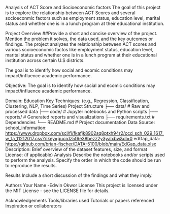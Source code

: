Analysis of ACT Score and Socioeconomic factors
The goal of this project is to explore the relationship between ACT Scores and several socioeconmic factors such as employment status, education level, marital status and whether one is in a lunch program at their educational institution. 

Project Overview
##Provide a short and concise overview of the project. Mention the problem it solves, the data used, and the key outcomes or findings.
The project analyzes the relationship between ACT scores and various scoioeconomic factos like  employment status, education level, marital status and whether one is in a lunch program at their educational institution across certain U.S districts. 

The goal is to identify how social and ecomic conditions may impact/influence academic performance. 

Objective: The goal is to identify how social and ecomic conditions may impact/influence academic performance. 

Domain: Education
Key Techniques: (e.g., Regression, Classification, Clustering, NLP, Time Series)
Project Structure
├── data/                 # Raw and processed data
├── code/                 # Jupyter notebooks and Python scripts
├── reports/              # Generated reports and visualizations
├── requirements.txt      # Dependencies
└── README.md             # Project documentation
Data
Source: 
school_information: https://www.dropbox.com/scl/fi/fkafjk8902sq8ptxh94r2/ccd_sch_029_1617_w_1a_11212017.csv?rlkey=gucrdz5f6e38bezz2y3yalxbw&dl=0
edGap_data: https://github.com/brian-fischer/DATA-5100/blob/main/EdGap_data.xlsx
Description: Brief overview of the dataset features, size, and format
License: (if applicable)
Analysis
Describe the notebooks and/or scripts used to perform the analysis. Specify the order in which the code should be run to reproduce the results.

Results
Include a short discussion of the findings and what they imply.

Authors
Your Name -Edwin Okwor
License
This project is licensed under the MIT License - see the LICENSE file for details.

Acknowledgements
Tools/libraries used
Tutorials or papers referenced
Inspiration or collaborators
